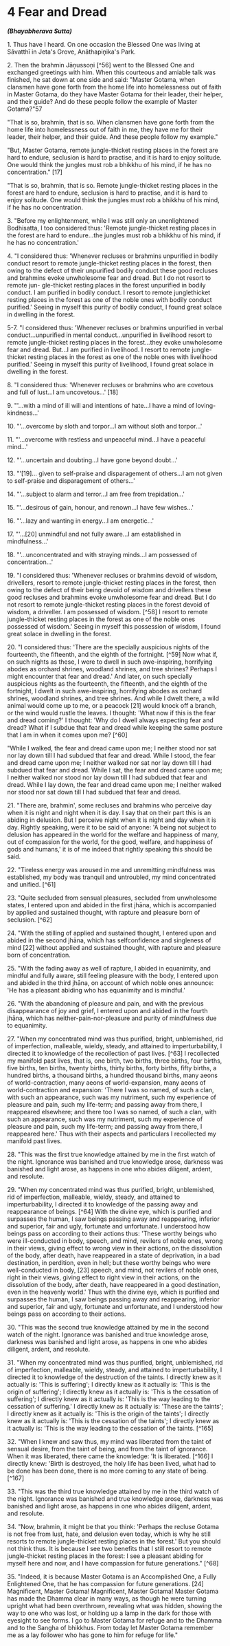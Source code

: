 # 4 Fear and Dread
***(Bhayabherava Sutta)***

1\. Thus have I heard. On one occasion the Blessed One was living at Sāvatthī in Jeta's Grove, Anāthapiṇ̣̣ika's Park.

2\. Then the brahmin Jāṇussoṇi [^56] went to the Blessed One and exchanged greetings with him. When this courteous and amiable talk was finished, he sat down at one side and said: "Master Gotama, when clansmen have gone forth from the home life into homelessness out of faith in Master Gotama, do they have Master Gotama for their leader, their helper, and their guide? And do these people follow the example of Master Gotama?"57

"That is so, brahmin, that is so. When clansmen have gone forth from the home life into homelessness out of faith in me, they have me for their leader, their helper, and their guide. And these people follow my example."

"But, Master Gotama, remote jungle-thicket resting places in the forest are hard to endure, seclusion is hard to practise, and it is hard to enjoy solitude. One would think the jungles must rob a bhikkhu of his mind, if he has no concentration." [17]

"That is so, brahmin, that is so. Remote jungle-thicket resting places in the forest are hard to endure, seclusion is hard to practise, and it is hard to enjoy solitude. One would think the jungles must rob a bhikkhu of his mind, if he has no concentration.

<!--pg-->
3\. "Before my enlightenment, while I was still only an unenlightened Bodhisatta, I too considered thus: 'Remote jungle-thicket resting places in the forest are hard to endure...the jungles must rob a bhikkhu of his mind, if he has no concentration.'

4\. "I considered thus: 'Whenever recluses or brahmins unpurified in bodily conduct resort to remote jungle-thicket resting places in the forest, then owing to the defect of their unpurified bodily conduct these good recluses and brahmins evoke unwholesome fear and dread. But I do not resort to remote jun-
gle-thicket resting places in the forest unpurified in bodily conduct. I am purified in bodily conduct. I resort to remote junglethicket resting places in the forest as one of the noble ones with bodily conduct purified.' Seeing in myself this purity of bodily conduct, I found great solace in dwelling in the forest.

<!--pg-->
5-7. "I considered thus: 'Whenever recluses or brahmins unpurified in verbal conduct...unpurified in mental conduct...unpurified in livelihood resort to remote jungle-thicket resting places in the forest...they evoke unwholesome fear and dread. But...I am purified in livelihood. I resort to remote jungle-thicket resting places in the forest as one of the noble ones with livelihood purified.' Seeing in myself this purity of livelihood, I found great solace in dwelling in the forest.

8\. "I considered thus: 'Whenever recluses or brahmins who are covetous and full of lust...I am uncovetous...' [18]

9\. "'...with a mind of ill will and intentions of hate...I have a mind of loving-kindness...'

10\. "'...overcome by sloth and torpor...I am without sloth and torpor...'

11\. "'...overcome with restless and unpeaceful mind...I have a peaceful mind...'

12\. "'...uncertain and doubting...I have gone beyond doubt...'

13\. "'[19]... given to self-praise and disparagement of others...I am not given to self-praise and disparagement of others...'

14\. "'...subject to alarm and terror...I am free from trepidation...'

15\. "'...desirous of gain, honour, and renown...I have few wishes...'

16\. "'...lazy and wanting in energy...I am energetic...'

17\. "'...[20] unmindful and not fully aware...I am established in mindfulness...'

18\. "'...unconcentrated and with straying minds...I am possessed of concentration...'

19\. "I considered thus: 'Whenever recluses or brahmins devoid of wisdom, drivellers, resort to remote jungle-thicket resting places in the forest, then owing to the defect of their being devoid of wisdom and drivellers these good recluses and brahmins evoke unwholesome fear and dread. But I do not resort to remote jungle-thicket resting places in the forest devoid of wisdom, a driveller. I am possessed of wisdom. [^58] I resort to remote jungle-thicket resting places in the forest as one of the noble
ones possessed of wisdom.' Seeing in myself this possession of wisdom, I found great solace in dwelling in the forest.

<!--pg-->
20\. "I considered thus: 'There are the specially auspicious nights of the fourteenth, the fifteenth, and the eighth of the fortnight. [^59] Now what if, on such nights as these, I were to dwell in such awe-inspiring, horrifying abodes as orchard shrines, woodland shrines, and tree shrines? Perhaps I might encounter that fear and dread.' And later, on such specially auspicious nights as the fourteenth, the fifteenth, and the eighth of the fortnight, I dwelt in such awe-inspiring, horrifying abodes as orchard shrines, woodland shrines, and tree shrines. And while I dwelt there, a wild animal would come up to me, or a peacock [21] would knock off a branch, or the wind would rustle the leaves. I thought: 'What now if this is the fear and dread coming?' I thought: 'Why do I dwell always expecting fear and dread? What if I subdue that fear and dread while keeping the same posture that I am in when it comes upon me? [^60]

"While I walked, the fear and dread came upon me; I neither stood nor sat nor lay down till I had subdued that fear and dread. While I stood, the fear and dread came upon me; I neither walked nor sat nor lay down till I had subdued that fear and dread. While I sat, the fear and dread came upon me; I neither walked nor stood nor lay down till I had subdued that fear and dread. While I lay down, the fear and dread came upon me; I neither walked nor stood nor sat down till I had subdued that fear and dread.

<!--pg-->
21\. "There are, brahmin', some recluses and brahmins who perceive day when it is night and night when it is day. I say that on their part this is an abiding in delusion. But I perceive night when it is night and day when it is day. Rightly speaking, were it to be said of anyone: 'A being not subject to delusion has appeared in the world for the welfare and happiness of many, out of compassion for the world, for the good, welfare, and happiness of gods and humans,' it is of me indeed that rightly speaking this should be said.

<!--pg-->
22\. "Tireless energy was aroused in me and unremitting mindfulness was established, my body was tranquil and untroubled, my mind concentrated and unified. [^61]

23\. "Quite secluded from sensual pleasures, secluded from unwholesome states, I entered upon and abided in the first
jhāna, which is accompanied by applied and sustained thought, with rapture and pleasure born of seclusion. [^62]

24\. "With the stilling of applied and sustained thought, I entered upon and abided in the second jhāna, which has selfconfidence and singleness of mind [22] without applied and sustained thought, with rapture and pleasure born of concentration.

25\. "With the fading away as well of rapture, I abided in equanimity, and mindful and fully aware, still feeling pleasure with the body, I entered upon and abided in the third jhāna, on account of which noble ones announce: 'He has a pleasant abiding who has equanimity and is mindful.'

26\. "With the abandoning of pleasure and pain, and with the previous disappearance of joy and grief, I entered upon and abided in the fourth jhāna, which has neither-pain-nor-pleasure and purity of mindfulness due to equanimity.

<!--pg-->
27\. "When my concentrated mind was thus purified, bright, unblemished, rid of imperfection, malleable, wieldy, steady, and attained to imperturbability, I directed it to knowledge of the recollection of past lives. [^63] I recollected my manifold past lives, that is, one birth, two births, three births, four births, five births, ten births, twenty births, thirty births, forty births, fifty births, a hundred births, a thousand births, a hundred thousand births, many aeons of world-contraction, many aeons of world-expansion, many aeons of world-contraction and expansion: 'There I was so named, of such a clan, with such an appearance, such was my nutriment, such my experience of pleasure and pain, such my life-term; and passing away from there, I reappeared elsewhere; and there too I was so named, of such a clan, with such an appearance, such was my nutriment, such my experience of pleasure and pain, such my life-term; and passing away from there, I reappeared here.' Thus with their aspects and particulars I recollected my manifold past lives.

28\. "This was the first true knowledge attained by me in the first watch of the night. Ignorance was banished and true knowledge arose, darkness was banished and light arose, as happens in one who abides diligent, ardent, and resolute.

<!--pg-->
29\. "When my concentrated mind was thus purified, bright, unblemished, rid of imperfection, malleable, wieldy, steady, and attained to imperturbability, I directed it to knowledge of the passing away and reappearance of beings. [^64] With the divine eye,
which is purified and surpasses the human, I saw beings passing away and reappearing, inferior and superior, fair and ugly, fortunate and unfortunate. I understood how beings pass on according to their actions thus: 'These worthy beings who were ill-conducted in body, speech, and mind, revilers of noble ones, wrong in their views, giving effect to wrong view in their actions, on the dissolution of the body, after death, have reappeared in a state of deprivation, in a bad destination, in perdition, even in hell; but these worthy beings who were well-conducted in body, [23] speech, and mind, not revilers of noble ones, right in their views, giving effect to right view in their actions, on the dissolution of the body, after death, have reappeared in a good destination, even in the heavenly world.' Thus with the divine eye, which is purified and surpasses the human, I saw beings passing away and reappearing, inferior and superior, fair and ugly, fortunate and unfortunate, and I understood how beings pass on according to their actions.

30\. "This was the second true knowledge attained by me in the second watch of the night. Ignorance was banished and true knowledge arose, darkness was banished and light arose, as happens in one who abides diligent, ardent, and resolute.

<!--pg-->
31\. "When my concentrated mind was thus purified, bright, unblemished, rid of imperfection, malleable, wieldy, steady, and attained to imperturbability, I directed it to knowledge of the destruction of the taints. I directly knew as it actually is: 'This is suffering'; I directly knew as it actually is: 'This is the origin of suffering'; I directly knew as it actually is: 'This is the cessation of suffering'; I directly knew as it actually is: 'This is the way leading to the cessation of suffering.' I directly knew as it actually is: 'These are the taints'; I directly knew as it actually is: 'This is the origin of the taints'; I directly knew as it actually is: 'This is the cessation of the taints'; I directly knew as it actually is: 'This is the way leading to the cessation of the taints. [^165]

32\. "When I knew and saw thus, my mind was liberated from the taint of sensual desire, from the taint of being, and from the taint of ignorance. When it was liberated, there came the knowledge: 'It is liberated. [^166] I directly knew: 'Birth is destroyed, the holy life has been lived, what had to be done has been done, there is no more coming to any state of being. [^167]

33\. "This was the third true knowledge attained by me in the third watch of the night. Ignorance was banished and true knowledge arose, darkness was banished and light arose, as happens in one who abides diligent, ardent, and resolute.

<!--pg-->
34\. "Now, brahmin, it might be that you think: 'Perhaps the recluse Gotama is not free from lust, hate, and delusion even today, which is why he still resorts to remote jungle-thicket resting places in the forest.' But you should not think thus. It is because I see two benefits that I still resort to remote jungle-thicket resting places in the forest: I see a pleasant abiding for myself here and now, and I have compassion for future generations." [^68]

35\. "Indeed, it is because Master Gotama is an Accomplished One, a Fully Enlightened One, that he has compassion for future generations. [24] Magnificent, Master Gotama! Magnificent, Master Gotama! Master Gotama has made the Dhamma clear in many ways, as though he were turning upright what had been overthrown, revealing what was hidden, showing the way to one who was lost, or holding up a lamp in the dark for those with eyesight to see forms. I go to Master Gotama for refuge and to the Dhamma and to the Sangha of bhikkhus. From today let Master Gotama remember me as a lay follower who has gone to him for refuge for life."